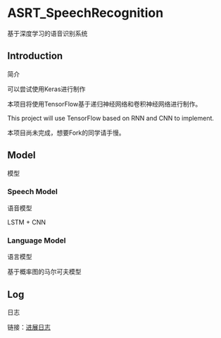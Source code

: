# ASRT_SpeechRecognition
基于深度学习的语音识别系统

## Introduction
简介

可以尝试使用Keras进行制作

本项目将使用TensorFlow基于递归神经网络和卷积神经网络进行制作。

This project will use TensorFlow based on RNN and CNN to implement. 

本项目尚未完成，想要Fork的同学请手慢。

## Model
模型

### Speech Model
语音模型

LSTM + CNN

### Language Model
语言模型

基于概率图的马尔可夫模型

## Log
日志

链接：[进展日志](https://github.com/nl8590687/ASRT_SpeechRecognition/blob/master/log.md)
